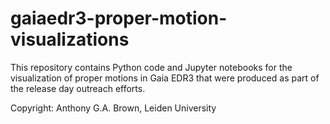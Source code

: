 # gaiaedr3-proper-motion-visualizations

This repository contains Python code and Jupyter notebooks for the visualization of proper motions in Gaia EDR3 that were produced as part of the release day outreach efforts.

Copyright: Anthony G.A. Brown, Leiden University

